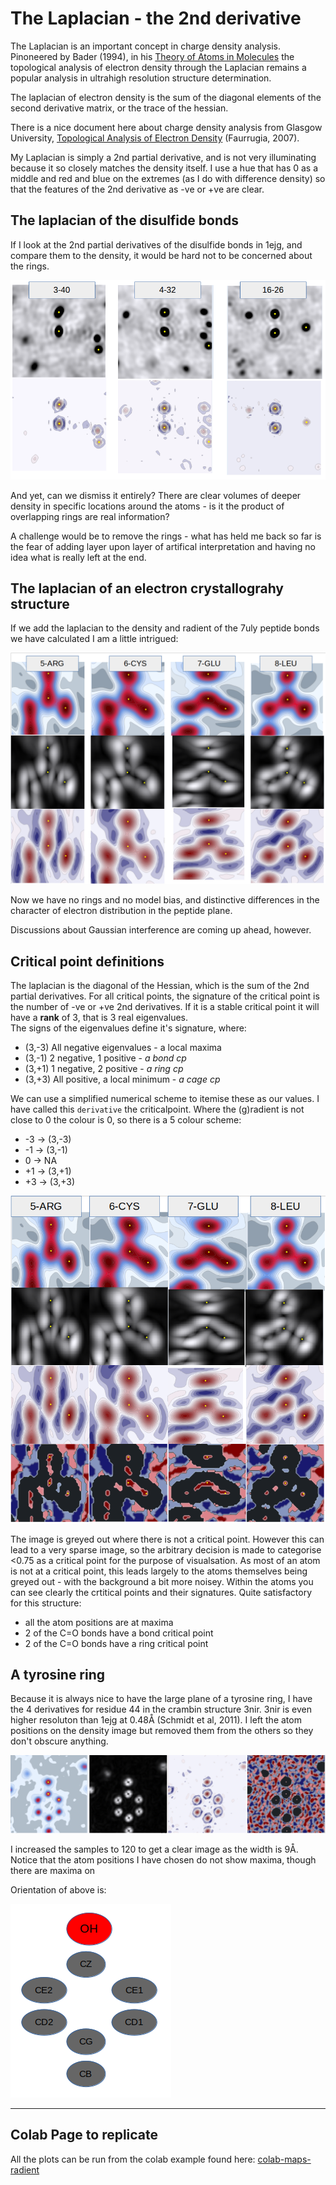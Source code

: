 # The Laplacian - the 2nd derivative

The Laplacian is an important concept in charge density analysis. Pinoneered by Bader (1994), 
in his [Theory of Atoms in Molecules](https://www.chemistry.mcmaster.ca/aim/aim_5.html) the 
topological analysis of electron density through the Laplacian remains a popular analysis 
in ultrahigh resolution structure determination.  

The laplacian of electron density is the sum of the diagonal elements of the second 
derivative matrix, or the trace of the hessian.  

There is a nice document here about charge density analysis from Glasgow University, 
[Topological Analysis of Electron Density](https://www.chem.gla.ac.uk/~louis/xdworkshop/workshop/documentation/jyvaskla_4.pdf) (Faurrugia, 2007).  

My Laplacian is simply a 2nd partial derivative, and is not very illuminating because 
it so closely matches the density itself. I use a hue that has 0 as a middle and red and 
blue on the extremes (as I do with difference density) so that the features of the 2nd 
derivative as -ve or +ve are clear.  

## The laplacian of the disulfide bonds
If I look at the 2nd partial derivatives of the disulfide bonds in 1ejg, and compare them 
to the density, it would be hard not to be concerned about the rings.

![alt text](imgs/di-laplacian.png)

And yet, can we dismiss it entirely? There are clear volumes of deeper density in specific 
locations around the atoms - is it the product of overlapping rings are real information?  

A challenge would be to remove the rings - what has held me back so far is the fear of adding 
layer upon layer of artifical interpretation and having no idea what is really left at the end.  

## The laplacian of an electron crystallograhy structure
If we add the laplacian to the density and radient of the 7uly peptide bonds we have calculated 
I am a little intrigued:

![alt text](imgs/ec-laplac.png)  

Now we have no rings and no model bias, and distinctive differences in the character of electron 
distribution in the peptide plane.  

Discussions about Gaussian interference are coming up ahead, however.  

## Critical point definitions
The laplacian is the diagonal of the Hessian, which is the sum of the 2nd partial derivatives. 
For all critical points, the signature of the critical point is the number of -ve or +ve 2nd 
derivatives. If it is a stable critical point it will have a **rank** of 3, that is 3 real eigenvalues.  
The signs of the eigenvalues define it's signature, where:  
- (3,-3) All negative eigenvalues - a local maxima  
- (3,-1) 2 negative, 1 positive - *a bond cp*
- (3,+1) 1 negative, 2 positive - *a ring cp*
- (3,+3) All positive, a local minimum - *a cage cp*

We can use a simplified numerical scheme to itemise these as our values. 
I have called this `derivative` the criticalpoint. Where the (g)radient is not close to 0 
the colour is 0, so there is a 5 colour scheme:  
- -3 -> (3,-3)  
- -1 -> (3,-1)  
-  0 -> NA  
- +1 -> (3,+1)  
- +3 -> (3,+3)  

![alt text](imgs/cp-7uly.png)

The image is greyed out where there is not a critical point. However this can lead to a very 
sparse image, so the arbitrary decision is made to categorise <0.75 as a critical point 
for the purpose of visualsation. As most of an atom is not at a critical point, this leads 
largely to the atoms themselves being greyed out - with the background a bit more noisey. 
Within the atoms you can see clearly the crtitical points and their signatures. 
Quite satisfactory for this structure:  
- all the atom positions are at maxima  
- 2 of the C=O bonds have a bond critical point  
- 2 of the C=O bonds have a ring critical point  

## A tyrosine ring
Because it is always nice to have the large plane of a tyrosine ring, I have the 4 derivatives 
for residue 44 in the crambin structure 3nir. 3nir is even higher resoluton than 1ejg at 
0.48Å (Schmidt et al, 2011).  I left the atom positions on the density image but removed them from 
the others so they don't obscure anything.  

![alt text](imgs/tyr.png)

I increased the samples to 120 to get a clear image as the width is 9Å. Notice that 
the atom positions I have chosen do not show maxima, though there are maxima on 

Orientation of above is:  

![alt text](imgs/tyr-atom-grey.png)

---  

## Colab Page to replicate
All the plots can be run from the colab example found here: 
[colab-maps-radient](https://github.com/rae-gh/colab-analyses/blob/main/Maps/Laplacian.ipynb)







